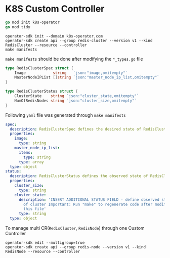 <h1>K8S Custom Controller</h1>

```go 
go mod init k8s-operator
go mod tidy
```

```shell
operator-sdk init --domain k8s-operator.com
operator-sdk create api --group redis-cluster --version v1 --kind RedisCluster --resource --controller
make manifests
```
``make manifests`` should be done after modifying the ``*_types.go`` file

```go 
type RedisClusterSpec struct {
	Image            string   `json:"image,omitempty"`
	MasterNodeIPList []string `json:"master_node_ip_list,omitempty"`
}

type RedisClusterStatus struct {
	ClusterState    string `json:"cluster_state,omitempty"`
	NumOfRedisNodes string `json:"cluster_size,omitempty"`
}
```
Following ``yaml`` file was generated through ``make manifests``

```yaml
spec:
  description: RedisClusterSpec defines the desired state of RedisCluster
  properties:
    image:
      type: string
    master_node_ip_list:
      items:
        type: string
      type: array
  type: object
status:
  description: RedisClusterStatus defines the observed state of RedisCluster
  properties:
    cluster_size:
      type: string
    cluster_state:
      description: 'INSERT ADDITIONAL STATUS FIELD - define observed state
        of cluster Important: Run "make" to regenerate code after modifying
        this file'
      type: string
  type: object
```

To manage multi CR(``RedisCluster``, ``RedisNode``) through one Custom Controller
```shell
operator-sdk edit --multigroup=true
operator-sdk create api --group redis-node --version v1 --kind RedisNode --resource --controller
```


